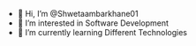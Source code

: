 - 👋 Hi, I’m @Shwetaambarkhane01
- 👀 I’m interested in Software Development
- 🌱 I’m currently learning Different Technologies

<!---
Shwetaambarkhane01/Shwetaambarkhane01 is a ✨ special ✨ repository because its `README.md` (this file) appears on your GitHub profile.
You can click the Preview link to take a look at your changes.
--->
